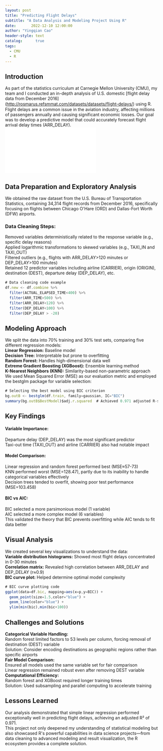 ```yaml
---
layout: post
title: "Predicting Flight Delays"
subtitle: "A Data Analysis and Modeling Project Using R"
date:       2022-12-10 12:00:00
author: "Yingqian Cao"
header-style: text
catalog:      true
tags:
  - CMU
  - R
---
```


## Introduction

As part of the statistics curriculum at Carnegie Mellon University (CMU), my team and 
I conducted an in-depth analysis of U.S. domestic [flight delay data from December 2016]
(http://rosmarus.refsmmat.com/datasets/datasets/ﬂight-delays/) using R. 
Flight delays are a common issue in the aviation industry, affecting millions of passengers annually 
and causing significant economic losses. Our goal was to develop a predictive model that could 
accurately forecast flight arrival delay times (ARR_DELAY).
![](/img/36600_poster.pdf)


## Data Preparation and Exploratory Analysis
We obtained the raw dataset from the U.S. Bureau of Transportation Statistics,
containing 34,314 flight records from December 2016, specifically focusing on flights between 
Chicago O'Hare (ORD) and Dallas-Fort Worth (DFW) airports.

### Data Cleaning Steps:
Removed variables deterministically related to the response variable (e.g., specific delay reasons)  
Applied logarithmic transformations to skewed variables (e.g., TAXI_IN and TAXI_OUT)  
Filtered outliers (e.g., flights with ARR_DELAY>120 minutes or DEP_DELAY>100 minutes)  
Retained 12 predictor variables including airline (CARRIER), origin (ORIGIN), destination (DEST), departure delay (DEP_DELAY), etc.  
```ts
# Data cleaning code example
df.new <- df.combine %>% 
  filter(ACTUAL_ELAPSED_TIME<400) %>% 
  filter(ARR_TIME>500) %>% 
  filter(ARR_DELAY<120) %>% 
  filter(DEP_DELAY<100) %>% 
  filter(DEP_DELAY > -20)
```

## Modeling Approach
We split the data into 70% training and 30% test sets, comparing five different regression models:  
**Linear Regression:** Baseline model  
**Decision Tree:** Interpretable but prone to overfitting  
**Random Forest:** Handles high-dimensional data well  
**Extreme Gradient Boosting (XGBoost):** Ensemble learning method  
**K-Nearest Neighbors (KNN):** Similarity-based non-parametric approach  
We used Mean Squared Error (MSE) as our evaluation metric and employed the bestglm package for variable selection:  
```ts
# Selecting the best model using BIC criterion
bg.outB <- bestglm(df.train, family=gaussian, IC="BIC")
summary(bg.outB$BestModel)$adj.r.squared  # Achieved 0.971 adjusted R-squared
```


## Key Findings
#### Variable Importance:
Departure delay (DEP_DELAY) was the most significant predictor  
Taxi-out time (TAXI_OUT) and airline (CARRIER) also had notable impact

#### Model Comparison:
Linear regression and random forest performed best (MSE≈57-73)  
KNN performed worst (MSE=128.47), partly due to its inability to handle categorical variables effectively  
Decision trees tended to overfit, showing poor test performance (MSE=103.458)  

#### BIC vs AIC: 
BIC selected a more parsimonious model (1 variable)  
AIC selected a more complex model (6 variables)  
This validated the theory that BIC prevents overfitting while AIC tends to fit data better  


## Visual Analysis
We created several key visualizations to understand the data:  
**Variable distribution histograms:** Showed most flight delays concentrated in 0-30 minutes  
**Correlation matrix:** Revealed high correlation between ARR_DELAY and DEP_DELAY (r≈0.9)  
**BIC curve plot:** Helped determine optimal model complexity  
```ts
# BIC curve plotting code
ggplot(data=df.bic, mapping=aes(x=p,y=BIC)) + 
  geom_point(size=1.5,color="blue") + 
  geom_line(color="blue") +
  ylim(min(bic),min(bic+100))
```

## Challenges and Solutions
**Categorical Variable Handling:**  
Random forest limited factors to 53 levels per column, forcing removal of destination (DEST) variable  
Solution: Consider encoding destinations as geographic regions rather than specific airports  
**Fair Model Comparison:**  
Ensured all models used the same variable set for fair comparison  
Linear regression remained robust even after removing DEST variable  
**Computational Efficiency:**  
Random forest and XGBoost required longer training times  
Solution: Used subsampling and parallel computing to accelerate training  


## Lessons Learned

Our analysis demonstrated that simple linear regression performed exceptionally well in predicting flight delays, achieving an adjusted R² of 0.971.  
This project not only deepened my understanding of statistical modeling but also showcased R's powerful capabilities in data science projects—from data cleaning to advanced modeling and result visualization, the R ecosystem provides a complete solution.

